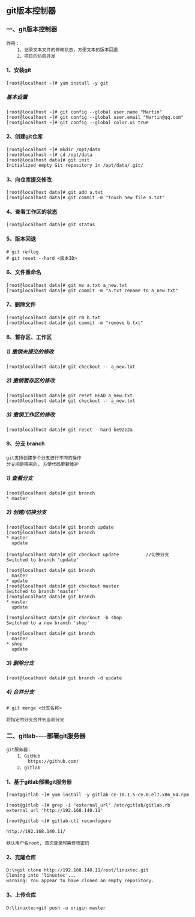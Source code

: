 ## git版本控制器

### 一、git版本控制器

```
作用：
	1、记录文本文件的修改状态，方便文本的版本回退
	2、项目的协同开发 
```

#### 1、安装git

```
[root@localhost ~]# yum install -y git
```

##### 基本设置

```
[root@localhost ~]# git config --global user.name "Martin"
[root@localhost ~]# git config --global user.email "Martin@qq.com"
[root@localhost ~]# git config --global color.ui true
```



#### 2、创建git仓库

```
[root@localhost ~]# mkdir /opt/data
[root@localhost ~]# cd /opt/data
[root@localhost data]# git init 
Initialized empty Git repository in /opt/data/.git/
```



#### 3、向仓库提交修改 

```
[root@localhost data]# git add a.txt
[root@localhost data]# git commit -m "touch new file a.txt"
```



#### 4、查看工作区的状态

```
[root@localhost data]# git status
```



#### 5、版本回退

```
# git reflog 
# git reset --hard <版本ID>
```



#### 6、文件重命名

```
[root@localhost data]# git mv a.txt a_new.txt
[root@localhost data]# git commit -m "a.txt rename to a_new.txt"
```



#### 7、删除文件

```
[root@localhost data]# git rm b.txt
[root@localhost data]# git commit -m "remove b.txt"
```



#### 8、暂存区、工作区

##### 1) 撤销未提交的修改

```
[root@localhost data]# git checkout -- a_new.txt
```

##### 2) 撤销暂存区的修改 

```
[root@localhost data]# git reset HEAD a_new.txt
[root@localhost data]# git checkout -- a_new.txt
```

##### 3) 撤销工作区的修改

```
[root@localhost data]# git reset --hard be92e2a
```



#### 9、分支  branch

```
git支持创建多个分支进行不同的操作
分支间是隔离的, 方便代码更新维护 
```

##### 1) 查看分支

```
[root@localhost data]# git branch 
* master
```

##### 2) 创建/切换分支

```
[root@localhost data]# git branch update
[root@localhost data]# git branch 
* master
  update
  
[root@localhost data]# git checkout update			//切换分支
Switched to branch 'update'

[root@localhost data]# git branch 
  master
* update
[root@localhost data]# git checkout master
Switched to branch 'master'
[root@localhost data]# git branch 
* master
  update

```

```
[root@localhost data]# git checkout -b shop
Switched to a new branch 'shop'
 
[root@localhost data]# git branch 
  master
* shop
  update

```

##### 3) 删除分支

```
[root@localhost data]# git branch -d update
```

##### 4) 合并分支

```
# git merge <分支名称>

将指定的分支合并到当前分支
```





### 二、gitlab----部署git服务器 

```
git服务器:
	1、GitHub
		https://github.com/
	2、gitlab
```

#### 

#### 1、基于gitlab部署git服务器 

```
[root@gitlab ~]# yum install -y gitlab-ce-10.1.5-ce.0.el7.x86_64.rpm 

[root@gitlab ~]# grep -i "external_url" /etc/gitlab/gitlab.rb
external_url 'http://192.168.140.11'

[root@gitlab ~]# gitlab-ctl reconfigure
```

```
http://192.168.140.11/
```

```
默认用户名root, 首次登录时需修改密码
```



#### 2、克隆仓库

```
D:\>git clone http://192.168.140.11/root/linuxtec.git
Cloning into 'linuxtec'...
warning: You appear to have cloned an empty repository.
```



#### 3、上传仓库

```
D:\linuxtec>git push -u origin master
```

























